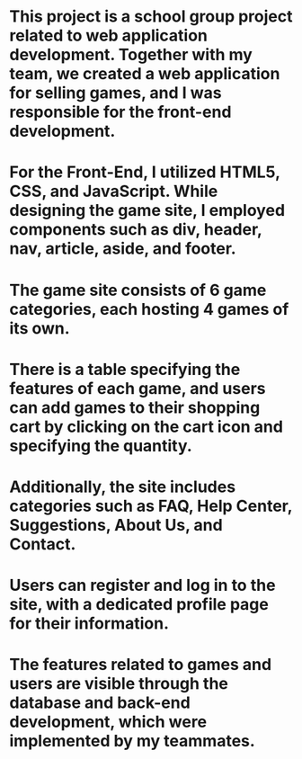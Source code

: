 # This project is a school group project related to web application development. Together with my team, we created a web application for selling games, and I was responsible for the front-end development.
# For the Front-End, I utilized HTML5, CSS, and JavaScript. While designing the game site, I employed components such as div, header, nav, article, aside, and footer.
# The game site consists of 6 game categories, each hosting 4 games of its own.
# There is a table specifying the features of each game, and users can add games to their shopping cart by clicking on the cart icon and specifying the quantity.
# Additionally, the site includes categories such as FAQ, Help Center, Suggestions, About Us, and Contact.
# Users can register and log in to the site, with a dedicated profile page for their information.
# The features related to games and users are visible through the database and back-end development, which were implemented by my teammates.
